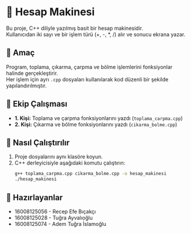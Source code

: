 # 🧮 Hesap Makinesi

Bu proje, C++ diliyle yazılmış basit bir hesap makinesidir.  
Kullanıcıdan iki sayı ve bir işlem türü (+, -, *, /) alır ve sonucu ekrana yazar.

## 🧩 Amaç
Program, toplama, çıkarma, çarpma ve bölme işlemlerini fonksiyonlar halinde gerçekleştirir.  
Her işlem için ayrı `.cpp` dosyaları kullanılarak kod düzenli bir şekilde yapılandırılmıştır.

## 👥 Ekip Çalışması
- **1. Kişi:** Toplama ve çarpma fonksiyonlarını yazdı (`toplama_carpma.cpp`)
- **2. Kişi:** Çıkarma ve bölme fonksiyonlarını yazdı (`cikarma_bolme.cpp`)

## 🚀 Nasıl Çalıştırılır
1. Proje dosyalarını aynı klasöre koyun.  
2. C++ derleyicisiyle aşağıdaki komutu çalıştırın:
   ```bash
   g++ toplama_carpma.cpp cikarma_bolme.cpp -o hesap_makinesi
   ./hesap_makinesi


 ## 👥 Hazırlayanlar
- 16008125056 - Recep Efe Bıçakçı  
- 16008125028 - Tuğra Ayvalıoğlu
- 16008125074 - Adem Tuğra İslamoğlu

